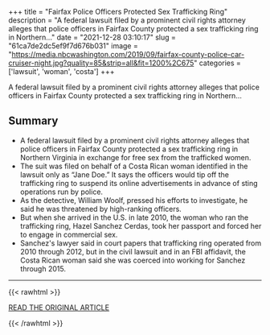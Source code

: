 +++
title = "Fairfax Police Officers Protected Sex Trafficking Ring"
description = "A federal lawsuit filed by a prominent civil rights attorney alleges that police officers in Fairfax County protected a sex trafficking ring in Northern..."
date = "2021-12-28 03:10:17"
slug = "61ca7de2dc5ef9f7d676b031"
image = "https://media.nbcwashington.com/2019/09/fairfax-county-police-car-cruiser-night.jpg?quality=85&strip=all&fit=1200%2C675"
categories = ['lawsuit', 'woman', 'costa']
+++

A federal lawsuit filed by a prominent civil rights attorney alleges that police officers in Fairfax County protected a sex trafficking ring in Northern...

## Summary

- A federal lawsuit filed by a prominent civil rights attorney alleges that police officers in Fairfax County protected a sex trafficking ring in Northern Virginia in exchange for free sex from the trafficked women.
- The suit was filed on behalf of a Costa Rican woman identified in the lawsuit only as “Jane Doe.” It says the officers would tip off the trafficking ring to suspend its online advertisements in advance of sting operations run by police.
- As the detective, William Woolf, pressed his efforts to investigate, he said he was threatened by high-ranking officers.
- But when she arrived in the U.S. in late 2010, the woman who ran the trafficking ring, Hazel Sanchez Cerdas, took her passport and forced her to engage in commercial sex.
- Sanchez's lawyer said in court papers that trafficking ring operated from 2010 through 2012, but in the civil lawsuit and in an FBI affidavit, the Costa Rican woman said she was coerced into working for Sanchez through 2015.

---

{{< rawhtml >}}
  <p class="article-category">
    <a target="_blank" href="https://www.nbcwashington.com/news/local/northern-virginia/suit-fairfax-police-officers-protected-sex-trafficking-ring/2916239/">READ THE ORIGINAL ARTICLE</a>
  </p>
{{< /rawhtml >}}
